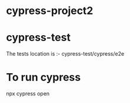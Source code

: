 # cypress-project2
# cypress-test
The tests location is :-  cypress-test/cypress/e2e

# To run cypress
  npx cypress open
